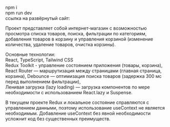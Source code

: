 npm i <br />
npm run dev <br />
ссылка на развёрнутый сайт: <br />

Проект представляет собой интернет-магазин с возможностью просмотра списка товаров, поиска, фильтрации по категориям, добавления товаров в корзину и управления корзиной (изменение количества, удаление товаров, очистка корзины). <br />

Основные технологии: <br />
React, TypeScript, Tailwind CSS <br />
Redux Toolkit - управление состоянием приложения (товары, корзина), <br />
React Router — маршрутизация между страницами (главная страница, корзина),
Debounce — оптимизация поиска товаров (задержка 300 мс перед выполнением фильтрации), <br />
Ленивая загрузка (lazy loading) — загрузка компонентов по мере необходимости с использованием React.lazy и Suspense. <br />

В текущем проекте Redux и локальное состояние справляются с управлением данными, поэтому использование useContext не является необходимым. Добавление useContext без явной необходимости усложнит код без существенных преимуществ.

